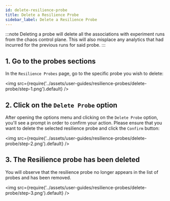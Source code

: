 ```yaml
---
id: delete-resilience-probe
title: Delete a Resilience Probe
sidebar_label: Delete a Resilience Probe
---
```


:::note
Deleting a probe will delete all the associations with experiment runs from the chaos control plane. This will also misplace any analytics that had incurred for the previous runs for said probe.
:::

## 1. Go to the probes sections

In the `Resilience Probes` page, go to the specific probe you wish to delete:

<img src={require('../assets/user-guides/resilience-probes/delete-probe/step-1.png').default} />

## 2. Click on the `Delete Probe` option

After opening the options menu and clicking on the `Delete Probe` option, you'll see a prompt in order to confirm your action. Please ensure that you want to delete the selected resilience probe and click the `Confirm` button:

<img src={require('../assets/user-guides/resilience-probes/delete-probe/step-2.png').default} />

## 3. The Resilience probe has been deleted

You will observe that the resilience probe no longer appears in the list of probes and has been removed.

<img src={require('../assets/user-guides/resilience-probes/delete-probe/step-3.png').default} />